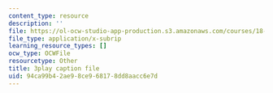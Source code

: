 ```yaml
---
content_type: resource
description: ''
file: https://ol-ocw-studio-app-production.s3.amazonaws.com/courses/18-01sc-single-variable-calculus-fall-2010/94ca99b42ae98ce968178dd8aacc6e7d_LpW6zanbSf8.srt
file_type: application/x-subrip
learning_resource_types: []
ocw_type: OCWFile
resourcetype: Other
title: 3play caption file
uid: 94ca99b4-2ae9-8ce9-6817-8dd8aacc6e7d
---
```

